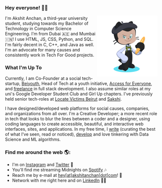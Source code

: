 ### Hey everyone! 👋🏼

<a href="https://akshit.org"><img align="right" src="assets/akshit-octocat.png" width=200></a>

I'm Akshit Anchan, a third-year university student, studying towards my Bachelor of Technology in Computer Science Engineering. I'm from Dubai 🇦🇪 and Mumbai 🇮🇳! I use HTML, JS, CSS, Python, and SQL. I'm fairly decent in C, C++, and Java as well. I'm an advocate for many causes and consistently work in Tech For Good projects.

### What I'm Up To

Currently, I am Co-Founder at a social tech-startup, [Beiyouth](https://beiyouth.com), Head of Tech at a youth initiative, [Access for Everyone](https://a4e.org.in), and [freelance](https://akshitanchan.com) in full stack development. I also assume similar roles at my uni's Google Developer Student Club and Girl Up chapters. I've previously held senior tech-roles at [Locate Victims Beirut](https://locatevictimsbeirut.org) and [Sakshi](https://sakshi.org.in).

I have designed/developed web platforms for social causes, companies, and organizations from all over. I'm a Creative Developer; a more recent role in tech that looks to blur the lines between a coder and a designer, using coding languages to create accessible, beautiful, and interactive web interfaces, sites, and applications. In my free time, I [write](https://akshitanchan.com/blog) (curating the best of what I've seen, read or noticed), [develop](https://akshitanchan.com) and love tinkering with Data Science and ML algorithms.

### Find me around the web 🌎:

- I'm on [Instagram](https://www.instagram.com/akshitanchan) and [Twitter](https://www.twitter.com/akshitanchan) 📱
- You'll find me streaming Midnights on [Spotify](https://open.spotify.com/user/nqavr44zjkwlk54h88kn25ed9) 🎶
- Reach me by e-mail at [hey[at]akshitanchan[dot]com](mailto:hey@akshitanchan.com)! 📧
- Network with me right here and on [LinkedIn](https://www.linkedin.com/in/akshitanchan) 🤝🏼
